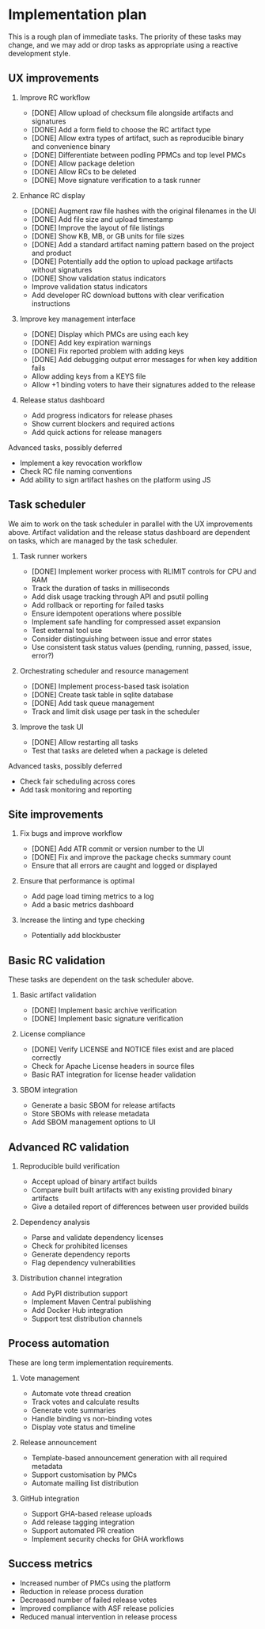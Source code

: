 # Implementation plan

This is a rough plan of immediate tasks. The priority of these tasks may change, and we may add or drop tasks as appropriate using a reactive development style.

## UX improvements

1. Improve RC workflow
   - [DONE] Allow upload of checksum file alongside artifacts and signatures
   - [DONE] Add a form field to choose the RC artifact type
   - [DONE] Allow extra types of artifact, such as reproducible binary and convenience binary
   - [DONE] Differentiate between podling PPMCs and top level PMCs
   - [DONE] Allow package deletion
   - [DONE] Allow RCs to be deleted
   - [DONE] Move signature verification to a task runner

2. Enhance RC display
   - [DONE] Augment raw file hashes with the original filenames in the UI
   - [DONE] Add file size and upload timestamp
   - [DONE] Improve the layout of file listings
   - [DONE] Show KB, MB, or GB units for file sizes
   - [DONE] Add a standard artifact naming pattern based on the project and product
   - [DONE] Potentially add the option to upload package artifacts without signatures
   - [DONE] Show validation status indicators
   - Improve validation status indicators
   - Add developer RC download buttons with clear verification instructions

3. Improve key management interface
   - [DONE] Display which PMCs are using each key
   - [DONE] Add key expiration warnings
   - [DONE] Fix reported problem with adding keys
   - [DONE] Add debugging output error messages for when key addition fails
   - Allow adding keys from a KEYS file
   - Allow +1 binding voters to have their signatures added to the release

4. Release status dashboard
   - Add progress indicators for release phases
   - Show current blockers and required actions
   - Add quick actions for release managers

Advanced tasks, possibly deferred
   - Implement a key revocation workflow
   - Check RC file naming conventions
   - Add ability to sign artifact hashes on the platform using JS

## Task scheduler

We aim to work on the task scheduler in parallel with the UX improvements above. Artifact validation and the release status dashboard are dependent on tasks, which are managed by the task scheduler.

1. Task runner workers
   - [DONE] Implement worker process with RLIMIT controls for CPU and RAM
   - Track the duration of tasks in milliseconds
   - Add disk usage tracking through API and psutil polling
   - Add rollback or reporting for failed tasks
   - Ensure idempotent operations where possible
   - Implement safe handling for compressed asset expansion
   - Test external tool use
   - Consider distinguishing between issue and error states
   - Use consistent task status values (pending, running, passed, issue, error?)

2. Orchestrating scheduler and resource management
   - [DONE] Implement process-based task isolation
   - [DONE] Create task table in sqlite database
   - [DONE] Add task queue management
   - Track and limit disk usage per task in the scheduler

3. Improve the task UI
   - [DONE] Allow restarting all tasks
   - Test that tasks are deleted when a package is deleted

Advanced tasks, possibly deferred
   - Check fair scheduling across cores
   - Add task monitoring and reporting

## Site improvements

1. Fix bugs and improve workflow
   - [DONE] Add ATR commit or version number to the UI
   - [DONE] Fix and improve the package checks summary count
   - Ensure that all errors are caught and logged or displayed

2. Ensure that performance is optimal
   - Add page load timing metrics to a log
   - Add a basic metrics dashboard

3. Increase the linting and type checking
   - Potentially add blockbuster

## Basic RC validation

These tasks are dependent on the task scheduler above.

1. Basic artifact validation
   - [DONE] Implement basic archive verification
   - [DONE] Implement basic signature verification

2. License compliance
   - [DONE] Verify LICENSE and NOTICE files exist and are placed correctly
   - Check for Apache License headers in source files
   - Basic RAT integration for license header validation

3. SBOM integration
   - Generate a basic SBOM for release artifacts
   - Store SBOMs with release metadata
   - Add SBOM management options to UI

## Advanced RC validation

1. Reproducible build verification
   - Accept upload of binary artifact builds
   - Compare built built artifacts with any existing provided binary artifacts
   - Give a detailed report of differences between user provided builds

2. Dependency analysis
   - Parse and validate dependency licenses
   - Check for prohibited licenses
   - Generate dependency reports
   - Flag dependency vulnerabilities

3. Distribution channel integration
   - Add PyPI distribution support
   - Implement Maven Central publishing
   - Add Docker Hub integration
   - Support test distribution channels

## Process automation

These are long term implementation requirements.

1. Vote management
   - Automate vote thread creation
   - Track votes and calculate results
   - Generate vote summaries
   - Handle binding vs non-binding votes
   - Display vote status and timeline

2. Release announcement
   - Template-based announcement generation with all required metadata
   - Support customisation by PMCs
   - Automate mailing list distribution

3. GitHub integration
   - Support GHA-based release uploads
   - Add release tagging integration
   - Support automated PR creation
   - Implement security checks for GHA workflows

## Success metrics

- Increased number of PMCs using the platform
- Reduction in release process duration
- Decreased number of failed release votes
- Improved compliance with ASF release policies
- Reduced manual intervention in release process
